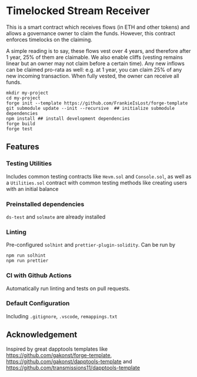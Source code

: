 # Timelocked Stream Receiver

This is a smart contract which receives flows (in ETH and other tokens) and allows a governance owner to claim the funds. However, this contract enforces timelocks on the claiming.

A simple reading is to say, these flows vest over 4 years, and therefore after 1 year, 25% of them are claimable. We also enable cliffs (vesting remains linear but an owner may not claim before a certain time). Any new inflows can be claimed pro-rata as well: e.g. at 1 year, you can claim 25% of any new incoming transaction. When fully vested, the owner can receive all funds.

```
mkdir my-project
cd my-project
forge init --template https://github.com/FrankieIsLost/forge-template
git submodule update --init --recursive  ## initialize submodule dependencies
npm install ## install development dependencies
forge build
forge test
```

## Features

### Testing Utilities

Includes common testing contracts like `Hevm.sol` and `Console.sol`, as well as a `Utilities.sol` contract with common testing methods like creating users with an initial balance

### Preinstalled dependencies

`ds-test` and `solmate` are already installed

### Linting

Pre-configured `solhint` and `prettier-plugin-solidity`. Can be run by

```
npm run solhint
npm run prettier
```

### CI with Github Actions

Automatically run linting and tests on pull requests.

### Default Configuration

Including `.gitignore`, `.vscode`, `remappings.txt`

## Acknowledgement

Inspired by great dapptools templates like https://github.com/gakonst/forge-template, https://github.com/gakonst/dapptools-template and https://github.com/transmissions11/dapptools-template
